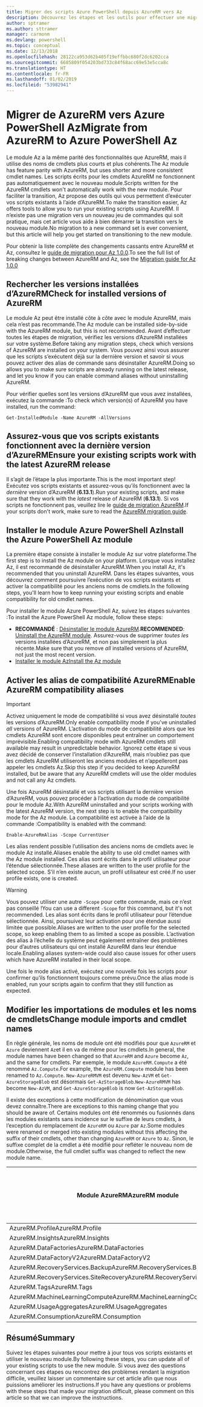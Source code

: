 ```yaml
---
title: Migrer des scripts Azure PowerShell depuis AzureRM vers Az
description: Découvrez les étapes et les outils pour effectuer une migration des scripts à partir du module AzureRM vers le nouveau module Az.
author: sptramer
ms.author: sttramer
manager: carmonm
ms.devlang: powershell
ms.topic: conceptual
ms.date: 12/13/2018
ms.openlocfilehash: 28122ca953d62b405f19effbbc680f2dc6202cca
ms.sourcegitcommit: 6685809f054203bd733c84f68acc69e53e5cca8c
ms.translationtype: HT
ms.contentlocale: fr-FR
ms.lasthandoff: 01/02/2019
ms.locfileid: "53982941"
---
```

# <a name="migrate-from-azurerm-to-azure-powershell-az"></a><span data-ttu-id="b22ac-103">Migrer de AzureRM vers Azure PowerShell Az</span><span class="sxs-lookup"><span data-stu-id="b22ac-103">Migrate from AzureRM to Azure PowerShell Az</span></span>

<span data-ttu-id="b22ac-104">Le module Az a la même parité des fonctionnalités que AzureRM, mais il utilise des noms de cmdlets plus courts et plus cohérents.</span><span class="sxs-lookup"><span data-stu-id="b22ac-104">The Az module has feature parity with AzureRM, but uses shorter and more consistent cmdlet names.</span></span>
<span data-ttu-id="b22ac-105">Les scripts écrits pour les cmdlets AzureRM ne fonctionnent pas automatiquement avec le nouveau module.</span><span class="sxs-lookup"><span data-stu-id="b22ac-105">Scripts written for the AzureRM cmdlets won't automatically work with the new module.</span></span> <span data-ttu-id="b22ac-106">Pour faciliter la transition, Az propose des outils qui vous permettent d’exécuter vos scripts existants à l’aide d’AzureRM.</span><span class="sxs-lookup"><span data-stu-id="b22ac-106">To make the transition easier, Az offers tools to allow you to run your existing scripts using AzureRM.</span></span> <span data-ttu-id="b22ac-107">Il n’existe pas une migration vers un nouveau jeu de commandes qui soit pratique, mais cet article vous aide à bien démarrer la transition vers le nouveau module.</span><span class="sxs-lookup"><span data-stu-id="b22ac-107">No migration to a new command set is ever convenient, but this article will help you get started on transitioning to the new module.</span></span>

<span data-ttu-id="b22ac-108">Pour obtenir la liste complète des changements cassants entre AzureRM et Az, consultez le [guide de migration pour Az 1.0.0](migrate-az-1.0.0.md).</span><span class="sxs-lookup"><span data-stu-id="b22ac-108">To see the full list of breaking changes between AzureRM and Az, see the [Migration guide for Az 1.0.0](migrate-az-1.0.0.md)</span></span>

## <a name="check-for-installed-versions-of-azurerm"></a><span data-ttu-id="b22ac-109">Rechercher les versions installées d’AzureRM</span><span class="sxs-lookup"><span data-stu-id="b22ac-109">Check for installed versions of AzureRM</span></span>

<span data-ttu-id="b22ac-110">Le module Az peut être installé côte à côte avec le module AzureRM, mais cela n’est pas recommandé.</span><span class="sxs-lookup"><span data-stu-id="b22ac-110">The Az module can be installed side-by-side with the AzureRM module, but this is not recommended.</span></span> <span data-ttu-id="b22ac-111">Avant d’effectuer toutes les étapes de migration, vérifiez les versions d’AzureRM installées sur votre système.</span><span class="sxs-lookup"><span data-stu-id="b22ac-111">Before taking any migration steps, check which versions of AzureRM are installed on your system.</span></span> <span data-ttu-id="b22ac-112">Vous pouvez ainsi vous assurer que les scripts s’exécutent déjà sur la dernière version et savoir si vous pouvez activer des alias de commande sans désinstaller AzureRM.</span><span class="sxs-lookup"><span data-stu-id="b22ac-112">Doing so allows you to make sure scripts are already running on the latest release, and let you know if you can enable command aliases without uninstalling AzureRM.</span></span>

<span data-ttu-id="b22ac-113">Pour vérifier quelles sont les versions d’AzureRM que vous avez installées, exécutez la commande :</span><span class="sxs-lookup"><span data-stu-id="b22ac-113">To check which version(s) of AzureRM you have installed, run the command:</span></span>

```powershell-interactive
Get-InstalledModule -Name AzureRM -AllVersions
```

## <a name="ensure-your-existing-scripts-work-with-the-latest-azurerm-release"></a><span data-ttu-id="b22ac-114">Assurez-vous que vos scripts existants fonctionnent avec la dernière version d’AzureRM</span><span class="sxs-lookup"><span data-stu-id="b22ac-114">Ensure your existing scripts work with the latest AzureRM release</span></span>

<span data-ttu-id="b22ac-115">Il s’agit de l’étape la plus importante.</span><span class="sxs-lookup"><span data-stu-id="b22ac-115">This is the most important step!</span></span> <span data-ttu-id="b22ac-116">Exécutez vos scripts existants et assurez-vous qu’ils fonctionnent avec la _dernière_ version d’AzureRM (__6.13.1__).</span><span class="sxs-lookup"><span data-stu-id="b22ac-116">Run your existing scripts, and make sure that they work with the _latest_ release of AzureRM (__6.13.1__).</span></span> <span data-ttu-id="b22ac-117">Si vos scripts ne fonctionnent pas, veuillez lire le [guide de migration AzureRM](/powershell/azure/azurerm/migration-guide.6.0.0).</span><span class="sxs-lookup"><span data-stu-id="b22ac-117">If your scripts don't work, make sure to read the [AzureRM migration guide](/powershell/azure/azurerm/migration-guide.6.0.0).</span></span>

## <a name="install-the-azure-powershell-az-module"></a><span data-ttu-id="b22ac-118">Installer le module Azure PowerShell Az</span><span class="sxs-lookup"><span data-stu-id="b22ac-118">Install the Azure PowerShell Az module</span></span>

<span data-ttu-id="b22ac-119">La première étape consiste à installer le module Az sur votre plateforme.</span><span class="sxs-lookup"><span data-stu-id="b22ac-119">The first step is to install the Az module on your platform.</span></span> <span data-ttu-id="b22ac-120">Lorsque vous installez Az, il est recommandé de désinstaller AzureRM.</span><span class="sxs-lookup"><span data-stu-id="b22ac-120">When you install Az, it's recommended that you uninstall AzureRM.</span></span> <span data-ttu-id="b22ac-121">Dans les étapes suivantes, vous découvrez comment poursuivre l’exécution de vos scripts existants et activer la compatibilité pour les anciens noms de cmdlets.</span><span class="sxs-lookup"><span data-stu-id="b22ac-121">In the following steps, you'll learn how to keep running your existing scripts and enable compatibility for old cmdlet names.</span></span>

<span data-ttu-id="b22ac-122">Pour installer le module Azure PowerShell Az, suivez les étapes suivantes :</span><span class="sxs-lookup"><span data-stu-id="b22ac-122">To install the Azure PowerShell Az module, follow these steps:</span></span>

* <span data-ttu-id="b22ac-123">__RECOMMANDÉ__ : [Désinstaller le module AzureRM](/powershell/azure/uninstall-az-ps#uninstall-the-azurerm-module).</span><span class="sxs-lookup"><span data-stu-id="b22ac-123">__RECOMMENDED__: [Uninstall the AzureRM module](/powershell/azure/uninstall-az-ps#uninstall-the-azurerm-module).</span></span>
  <span data-ttu-id="b22ac-124">Assurez-vous de supprimer _toutes les_ versions installées d’AzureRM, et non pas simplement la plus récente.</span><span class="sxs-lookup"><span data-stu-id="b22ac-124">Make sure that you remove _all_ installed versions of AzureRM, not just the most recent version.</span></span>
* [<span data-ttu-id="b22ac-125">Installer le module Az</span><span class="sxs-lookup"><span data-stu-id="b22ac-125">Install the Az module</span></span>](install-az-ps.md)

## <a name="a-namealiasesenable-azurerm-compatibility-aliases"></a><span data-ttu-id="b22ac-126"><a name="aliases"/>Activer les alias de compatibilité AzureRM</span><span class="sxs-lookup"><span data-stu-id="b22ac-126"><a name="aliases"/>Enable AzureRM compatibility aliases</span></span> 

> [!IMPORTANT]
>
> <span data-ttu-id="b22ac-127">Activez uniquement le mode de compatibilité si vous avez désinstallé _toutes_ les versions d’AzureRM.</span><span class="sxs-lookup"><span data-stu-id="b22ac-127">Only enable compatibility mode if you've uninstalled _all_ versions of AzureRM.</span></span> <span data-ttu-id="b22ac-128">L’activation du mode de compatibilité alors que les cmdlets AzureRM sont encore disponibles peut entraîner un comportement imprévisible.</span><span class="sxs-lookup"><span data-stu-id="b22ac-128">Enabling compatibility mode with AzureRM cmdlets still available may result in unpredictable behavior.</span></span> <span data-ttu-id="b22ac-129">Ignorez cette étape si vous avez décidé de conserver l’installation d’AzureRM, mais n’oubliez pas que les cmdlets AzureRM utiliseront les anciens modules et n’appelleront pas appeler les cmdlets Az.</span><span class="sxs-lookup"><span data-stu-id="b22ac-129">Skip this step if you decided to keep AzureRM installed, but be aware that any AzureRM cmdlets will use the older modules and not call any Az cmdlets.</span></span>

<span data-ttu-id="b22ac-130">Une fois AzureRM désinstallé et vos scripts utilisant la dernière version d’AzureRM, vous pouvez procéder à l’activation du mode de compatibilité pour le module Az.</span><span class="sxs-lookup"><span data-stu-id="b22ac-130">With AzureRM uninstalled and your scripts working with the latest AzureRM version, the next step is to enable the compatibility mode for the Az module.</span></span> <span data-ttu-id="b22ac-131">La compatibilité est activée à l’aide de la commande :</span><span class="sxs-lookup"><span data-stu-id="b22ac-131">Compatibility is enabled with the command:</span></span>

```powershell-interactive
Enable-AzureRmAlias -Scope CurrentUser
```

<span data-ttu-id="b22ac-132">Les alias rendent possible l’utilisation des anciens noms de cmdlets avec le module Az installé.</span><span class="sxs-lookup"><span data-stu-id="b22ac-132">Aliases enable the ability to use old cmdlet names with the Az module installed.</span></span> <span data-ttu-id="b22ac-133">Ces alias sont écrits dans le profil utilisateur pour l’étendue sélectionnée.</span><span class="sxs-lookup"><span data-stu-id="b22ac-133">These aliases are written to the user profile for the selected scope.</span></span> <span data-ttu-id="b22ac-134">S’il n’en existe aucun, un profil utilisateur est créé.</span><span class="sxs-lookup"><span data-stu-id="b22ac-134">If no user profile exists, one is created.</span></span>

> [!WARNING]
>
> <span data-ttu-id="b22ac-135">Vous pouvez utiliser une autre `-Scope` pour cette commande, mais ce n’est pas conseillé !</span><span class="sxs-lookup"><span data-stu-id="b22ac-135">You can use a different `-Scope` for this command, but it's not recommended.</span></span> <span data-ttu-id="b22ac-136">Les alias sont écrits dans le profil utilisateur pour l’étendue sélectionnée. Ainsi, poursuivez leur activation pour une étendue aussi limitée que possible.</span><span class="sxs-lookup"><span data-stu-id="b22ac-136">Aliases are written to the user profile for the selected scope, so keep enabling them to as limited a scope as possible.</span></span> <span data-ttu-id="b22ac-137">L’activation des alias à l’échelle du système peut également entraîner des problèmes pour d’autres utilisateurs qui ont installé AzureRM dans leur étendue locale.</span><span class="sxs-lookup"><span data-stu-id="b22ac-137">Enabling aliases system-wide could also cause issues for other users which have AzureRM installed in their local scope.</span></span>

<span data-ttu-id="b22ac-138">Une fois le mode alias activé, exécutez une nouvelle fois les scripts pour confirmer qu’ils fonctionnent toujours comme prévu.</span><span class="sxs-lookup"><span data-stu-id="b22ac-138">Once the alias mode is enabled, run your scripts again to confirm that they still function as expected.</span></span> 

## <a name="change-module-imports-and-cmdlet-names"></a><span data-ttu-id="b22ac-139">Modifier les importations de modules et les noms de cmdlets</span><span class="sxs-lookup"><span data-stu-id="b22ac-139">Change module imports and cmdlet names</span></span>

<span data-ttu-id="b22ac-140">En règle générale, les noms de module ont été modifiés pour que `AzureRM` et `Azure` deviennent `Az`et il en va de même pour les cmdlets.</span><span class="sxs-lookup"><span data-stu-id="b22ac-140">In general, the module names have been changed so that `AzureRM` and `Azure` become `Az`, and the same for cmdlets.</span></span>
<span data-ttu-id="b22ac-141">Par exemple, le module `AzureRM.Compute` a été renommé `Az.Compute`.</span><span class="sxs-lookup"><span data-stu-id="b22ac-141">For example, the `AzureRM.Compute` module has been renamed to `Az.Compute`.</span></span> <span data-ttu-id="b22ac-142">`New-AzureRMVM` est devenu `New-AzVM` et `Get-AzureStorageBlob` est désormais `Get-AzStorageBlob`.</span><span class="sxs-lookup"><span data-stu-id="b22ac-142">`New-AzureRMVM` has become `New-AzVM`, and `Get-AzureStorageBlob` is now `Get-AzStorageBlob`.</span></span>

<span data-ttu-id="b22ac-143">Il existe des exceptions à cette modification de dénomination que vous devez connaître.</span><span class="sxs-lookup"><span data-stu-id="b22ac-143">There are exceptions to this naming change that you should be aware of.</span></span> <span data-ttu-id="b22ac-144">Certains modules ont été renommés ou fusionnés dans les modules existants sans incidence sur le suffixe de leurs cmdlets, à l’exception du remplacement de `AzureRM` ou `Azure` par `Az`.</span><span class="sxs-lookup"><span data-stu-id="b22ac-144">Some modules were renamed or merged into existing modules without this affecting the suffix of their cmdlets, other than changing `AzureRM` or `Azure` to `Az`.</span></span> <span data-ttu-id="b22ac-145">Sinon, le suffixe complet de la cmdlet a été modifié pour refléter le nouveau nom de module.</span><span class="sxs-lookup"><span data-stu-id="b22ac-145">Otherwise, the full cmdlet suffix was changed to reflect the new module name.</span></span>

| <span data-ttu-id="b22ac-146">Module AzureRM</span><span class="sxs-lookup"><span data-stu-id="b22ac-146">AzureRM module</span></span> | <span data-ttu-id="b22ac-147">Module Az</span><span class="sxs-lookup"><span data-stu-id="b22ac-147">Az module</span></span> | <span data-ttu-id="b22ac-148">Suffixe de cmdlet modifié ?</span><span class="sxs-lookup"><span data-stu-id="b22ac-148">Cmdlet suffix changed?</span></span> |
|----------------|-----------|------------------------|
| <span data-ttu-id="b22ac-149">AzureRM.Profile</span><span class="sxs-lookup"><span data-stu-id="b22ac-149">AzureRM.Profile</span></span> | <span data-ttu-id="b22ac-150">Az.Accounts</span><span class="sxs-lookup"><span data-stu-id="b22ac-150">Az.Accounts</span></span> | <span data-ttu-id="b22ac-151">Oui</span><span class="sxs-lookup"><span data-stu-id="b22ac-151">Yes</span></span> |
| <span data-ttu-id="b22ac-152">AzureRM.Insights</span><span class="sxs-lookup"><span data-stu-id="b22ac-152">AzureRM.Insights</span></span> | <span data-ttu-id="b22ac-153">Az.Monitor</span><span class="sxs-lookup"><span data-stu-id="b22ac-153">Az.Monitor</span></span> | <span data-ttu-id="b22ac-154">Oui</span><span class="sxs-lookup"><span data-stu-id="b22ac-154">Yes</span></span> |
| <span data-ttu-id="b22ac-155">AzureRM.DataFactories</span><span class="sxs-lookup"><span data-stu-id="b22ac-155">AzureRM.DataFactories</span></span> | <span data-ttu-id="b22ac-156">Az.DataFactory</span><span class="sxs-lookup"><span data-stu-id="b22ac-156">Az.DataFactory</span></span> | <span data-ttu-id="b22ac-157">Oui</span><span class="sxs-lookup"><span data-stu-id="b22ac-157">Yes</span></span> |
| <span data-ttu-id="b22ac-158">AzureRM.DataFactoryV2</span><span class="sxs-lookup"><span data-stu-id="b22ac-158">AzureRM.DataFactoryV2</span></span> | <span data-ttu-id="b22ac-159">Az.DataFactory</span><span class="sxs-lookup"><span data-stu-id="b22ac-159">Az.DataFactory</span></span> | <span data-ttu-id="b22ac-160">Oui</span><span class="sxs-lookup"><span data-stu-id="b22ac-160">Yes</span></span> |
| <span data-ttu-id="b22ac-161">AzureRM.RecoveryServices.Backup</span><span class="sxs-lookup"><span data-stu-id="b22ac-161">AzureRM.RecoveryServices.Backup</span></span> | <span data-ttu-id="b22ac-162">Az.RecoveryServices</span><span class="sxs-lookup"><span data-stu-id="b22ac-162">Az.RecoveryServices</span></span> | <span data-ttu-id="b22ac-163">Non </span><span class="sxs-lookup"><span data-stu-id="b22ac-163">No</span></span> |
| <span data-ttu-id="b22ac-164">AzureRM.RecoveryServices.SiteRecovery</span><span class="sxs-lookup"><span data-stu-id="b22ac-164">AzureRM.RecoveryServices.SiteRecovery</span></span> | <span data-ttu-id="b22ac-165">Az.RecoveryServices</span><span class="sxs-lookup"><span data-stu-id="b22ac-165">Az.RecoveryServices</span></span> | <span data-ttu-id="b22ac-166">Non </span><span class="sxs-lookup"><span data-stu-id="b22ac-166">No</span></span> |
| <span data-ttu-id="b22ac-167">AzureRM.Tags</span><span class="sxs-lookup"><span data-stu-id="b22ac-167">AzureRM.Tags</span></span> | <span data-ttu-id="b22ac-168">Az.Resources</span><span class="sxs-lookup"><span data-stu-id="b22ac-168">Az.Resources</span></span> | <span data-ttu-id="b22ac-169">Non </span><span class="sxs-lookup"><span data-stu-id="b22ac-169">No</span></span> |
| <span data-ttu-id="b22ac-170">AzureRM.MachineLearningCompute</span><span class="sxs-lookup"><span data-stu-id="b22ac-170">AzureRM.MachineLearningCompute</span></span> | <span data-ttu-id="b22ac-171">Az.MachineLearning</span><span class="sxs-lookup"><span data-stu-id="b22ac-171">Az.MachineLearning</span></span> | <span data-ttu-id="b22ac-172">Non </span><span class="sxs-lookup"><span data-stu-id="b22ac-172">No</span></span> |
| <span data-ttu-id="b22ac-173">AzureRM.UsageAggregates</span><span class="sxs-lookup"><span data-stu-id="b22ac-173">AzureRM.UsageAggregates</span></span> | <span data-ttu-id="b22ac-174">Az.Billing</span><span class="sxs-lookup"><span data-stu-id="b22ac-174">Az.Billing</span></span> | <span data-ttu-id="b22ac-175">Non </span><span class="sxs-lookup"><span data-stu-id="b22ac-175">No</span></span> |
| <span data-ttu-id="b22ac-176">AzureRM.Consumption</span><span class="sxs-lookup"><span data-stu-id="b22ac-176">AzureRM.Consumption</span></span> | <span data-ttu-id="b22ac-177">Az.Billing</span><span class="sxs-lookup"><span data-stu-id="b22ac-177">Az.Billing</span></span> | <span data-ttu-id="b22ac-178">Non </span><span class="sxs-lookup"><span data-stu-id="b22ac-178">No</span></span> |

## <a name="summary"></a><span data-ttu-id="b22ac-179">Résumé</span><span class="sxs-lookup"><span data-stu-id="b22ac-179">Summary</span></span>

<span data-ttu-id="b22ac-180">Suivez les étapes suivantes pour mettre à jour tous vos scripts existants et utiliser le nouveau module.</span><span class="sxs-lookup"><span data-stu-id="b22ac-180">By following these steps, you can update all of your existing scripts to use the new module.</span></span> <span data-ttu-id="b22ac-181">Si vous avez des questions concernant ces étapes ou rencontrez des problèmes rendant la migration difficile, veuillez laisser un commentaire sur cet article afin que nous puissions améliorer les instructions.</span><span class="sxs-lookup"><span data-stu-id="b22ac-181">If you have any questions or problems with these steps that made your migration difficult, please comment on this article so that we can improve the instructions.</span></span>
